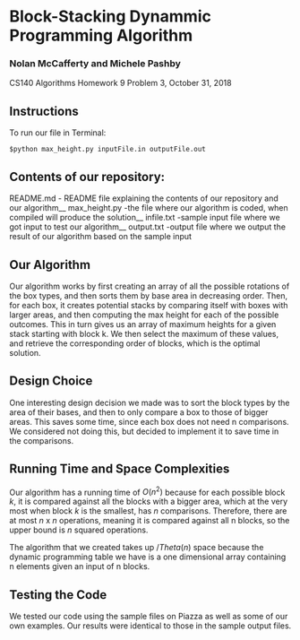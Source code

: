 # Block-Stacking Dynammic Programming Algorithm
### Nolan McCafferty and Michele Pashby
CS140 Algorithms Homework 9 Problem 3, October 31, 2018


## Instructions
To run our file in Terminal:
```
$python max_height.py inputFile.in outputFile.out
```

## Contents of our repository:
README.md   - README file explaining the contents of our repository and our algorithm__
max_height.py  -the file where our algorithm is coded, when compiled will produce the solution__
infile.txt  -sample input file where we got input to test our algorithm__
output.txt  -output file where we output the result of our algorithm based on the sample input

## Our Algorithm
Our algorithm works by first creating an array of all the possible rotations of the box types,
and then sorts them by base area in decreasing order. Then, for each box, it creates potential
stacks by comparing itself with boxes with larger areas, and then computing the max height for each
of the possible outcomes. This in turn gives us an array of maximum heights for a given stack
starting with block k. We then select the maximum of these values, and retrieve the corresponding
order of blocks, which is the optimal solution.

## Design Choice
One interesting design decision we made was to sort the block types by the area of their bases,
and then to only compare a box to those of bigger areas. This saves some time, since each box does
not need n comparisons. We considered not doing this, but decided to implement it to save time in
the comparisons.

## Running Time and Space Complexities
Our algorithm has a running time of $O(n^2)$ because for each possible block $k$,
it is compared against all the blocks with a bigger area, which at the very most when block $k$
is the smallest, has $n$ comparisons. Therefore, there are at most $n$ x $n$ operations, meaning
it is compared against all n blocks, so the upper bound is $n$ squared operations.

The algorithm that we created takes up $/Theta(n)$ space because the dynamic programming table
we have is a one dimensional array containing n elements given an input of n blocks.

## Testing the Code
We tested our code using the sample files on Piazza as well as some of our own examples.
Our results were identical to those in the sample output files.
